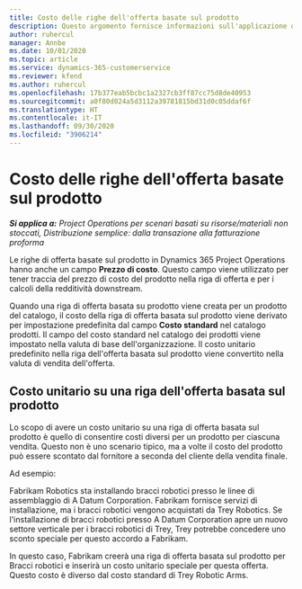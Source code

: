 ```yaml
---
title: Costo delle righe dell'offerta basate sul prodotto
description: Questo argomento fornisce informazioni sull'applicazione di un prezzo di costo a una riga di offerta basata su prodotto.
author: ruhercul
manager: Annbe
ms.date: 10/01/2020
ms.topic: article
ms.service: dynamics-365-customerservice
ms.reviewer: kfend
ms.author: ruhercul
ms.openlocfilehash: 17b377eab5bcbc1a2327cb3ff87cc75d8de40953
ms.sourcegitcommit: a0f80d024a5d3112a39781815bd31d0c05ddaf6f
ms.translationtype: HT
ms.contentlocale: it-IT
ms.lasthandoff: 09/30/2020
ms.locfileid: "3906214"
---
```

# <a name="costing-product-based-quote-lines"></a>Costo delle righe dell'offerta basate sul prodotto

_**Si applica a:** Project Operations per scenari basati su risorse/materiali non stoccati, Distribuzione semplice: dalla transazione alla fatturazione proforma_


Le righe di offerta basate sul prodotto in Dynamics 365 Project Operations hanno anche un campo **Prezzo di costo**. Questo campo viene utilizzato per tener traccia del prezzo di costo del prodotto nella riga di offerta e per i calcoli della redditività downstream.

Quando una riga di offerta basata su prodotto viene creata per un prodotto del catalogo, il costo della riga di offerta basata sul prodotto viene derivato per impostazione predefinita dal campo **Costo standard** nel catalogo prodotti. Il campo del costo standard nel catalogo dei prodotti viene impostato nella valuta di base dell'organizzazione. Il costo unitario predefinito nella riga dell'offerta basata sul prodotto viene convertito nella valuta di vendita dell'offerta.

## <a name="unit-cost-on-a-product-based-quote-line"></a>Costo unitario su una riga dell'offerta basata sul prodotto

Lo scopo di avere un costo unitario su una riga di offerta basata sul prodotto è quello di consentire costi diversi per un prodotto per ciascuna vendita. Questo non è uno scenario tipico, ma a volte il costo del prodotto può essere scontato dal fornitore a seconda del cliente della vendita finale.

Ad esempio:

Fabrikam Robotics sta installando bracci robotici presso le linee di assemblaggio di A Datum Corporation. Fabrikam fornisce servizi di installazione, ma i bracci robotici vengono acquistati da Trey Robotics. Se l'installazione di bracci robotici presso A Datum Corporation apre un nuovo settore verticale per i bracci robotici di Trey, Trey potrebbe concedere uno sconto speciale per questo accordo a Fabrikam.

In questo caso, Fabrikam creerà una riga di offerta basata sul prodotto per Bracci robotici e inserirà un costo unitario speciale per questa offerta. Questo costo è diverso dal costo standard di Trey Robotic Arms.
